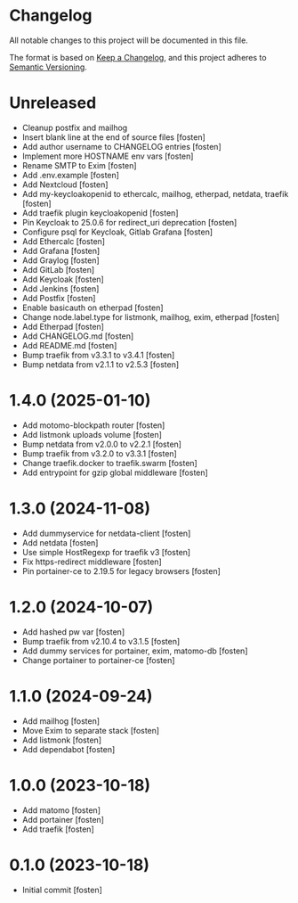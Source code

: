 # Changelog

All notable changes to this project will be documented in this file.

The format is based on [Keep a Changelog](https://keepachangelog.com/en/1.0.0/),
and this project adheres to [Semantic Versioning](https://semver.org/spec/v2.0.0.html).

<!-- You should *NOT* be adding new change log entries to this file.
     You should create a file in the news directory instead.
     For helpful instructions, please see:
     https://6.docs.plone.org/volto/developer-guidelines/contributing.html#create-a-pull-request
-->

<!-- towncrier release notes start -->

# Unreleased
- Cleanup postfix and mailhog
- Insert blank line at the end of source files [fosten]
- Add author username to CHANGELOG entries [fosten]
- Implement more HOSTNAME env vars [fosten]
- Rename SMTP to Exim [fosten]
- Add .env.example [fosten]
- Add Nextcloud [fosten]
- Add my-keycloakopenid to ethercalc, mailhog, etherpad, netdata, traefik [fosten]
- Add traefik plugin keycloakopenid [fosten]
- Pin Keycloak to 25.0.6 for redirect_uri deprecation [fosten]
- Configure psql for Keycloak, Gitlab Grafana [fosten]
- Add Ethercalc [fosten]
- Add Grafana [fosten]
- Add Graylog [fosten]
- Add GitLab [fosten]
- Add Keycloak [fosten]
- Add Jenkins [fosten]
- Add Postfix [fosten]
- Enable basicauth on etherpad [fosten]
- Change node.label.type for listmonk, mailhog, exim, etherpad [fosten]
- Add Etherpad [fosten]
- Add CHANGELOG.md [fosten]
- Add README.md [fosten]
- Bump traefik from v3.3.1 to v3.4.1 [fosten]
- Bump netdata from v2.1.1 to v2.5.3 [fosten]

# 1.4.0 (2025-01-10)
- Add motomo-blockpath router [fosten]
- Add listmonk uploads volume [fosten]
- Bump netdata from v2.0.0 to v2.2.1 [fosten]
- Bump traefik from v3.2.0 to v3.3.1 [fosten]
- Change traefik.docker to traefik.swarm [fosten]
- Add entrypoint for gzip global middleware [fosten]

# 1.3.0 (2024-11-08)
- Add dummyservice for netdata-client [fosten]
- Add netdata [fosten]
- Use simple HostRegexp for traefik v3 [fosten]
- Fix https-redirect middleware [fosten]
- Pin portainer-ce to 2.19.5 for legacy browsers [fosten]

# 1.2.0 (2024-10-07)
- Add hashed pw var [fosten]
- Bump traefik from v2.10.4 to v3.1.5 [fosten]
- Add dummy services for portainer, exim, matomo-db [fosten]
- Change portainer to portainer-ce [fosten]

# 1.1.0 (2024-09-24)
- Add mailhog [fosten]
- Move Exim to separate stack [fosten]
- Add listmonk [fosten]
- Add dependabot [fosten]

# 1.0.0 (2023-10-18)
- Add matomo [fosten]
- Add portainer [fosten]
- Add traefik [fosten]

# 0.1.0 (2023-10-18)
- Initial commit [fosten]